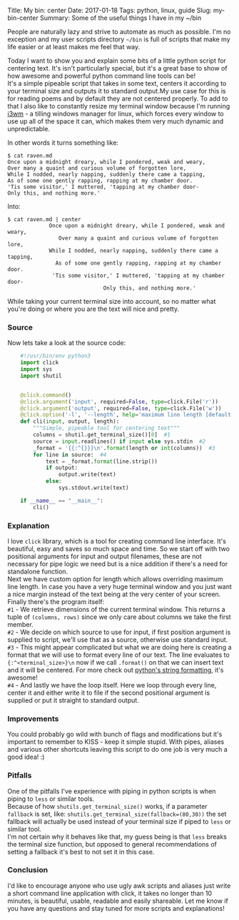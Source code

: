 Title: My bin: center
Date: 2017-01-18
Tags: python, linux, guide
Slug: my-bin-center
Summary: Some of the useful things I have in my ~/bin

People are naturally lazy and strive to automate as much as possible. I'm no exception and my user scripts directory `~/bin` is full of scripts that make my life easier or at least makes me feel that way.  

Today I want to show you and explain some bits of a little python script for centering text. It's isn't particularly special, but it's a great base to show of how awesome and powerful python command line tools can be!  
It's a simple pipeable script that takes in some text, centers it according to your terminal size and outputs it to standard output.My use case for this is for reading poems and by default they are not centered properly. To add to that I also like to constantly resize my terminal window because I'm running [i3wm](http://i3wm.org/) - a tilling windows manager for linux, which forces every window to use up all of the space it can, which makes them very much dynamic and unpredictable.

In other words it turns something like:

```
$ cat raven.md
Once upon a midnight dreary, while I pondered, weak and weary,
Over many a quaint and curious volume of forgotten lore,
While I nodded, nearly napping, suddenly there came a tapping,
As of some one gently rapping, rapping at my chamber door.
'Tis some visitor,' I muttered, 'tapping at my chamber door-
Only this, and nothing more.'
```

Into:

```
$ cat raven.md | center
             Once upon a midnight dreary, while I pondered, weak and weary,              
                Over many a quaint and curious volume of forgotten lore,                 
             While I nodded, nearly napping, suddenly there came a tapping,              
               As of some one gently rapping, rapping at my chamber door.                
              'Tis some visitor,' I muttered, 'tapping at my chamber door-               
                              Only this, and nothing more.'   
```

While taking your current terminal size into account, so no matter what you're doing or where you are the text will nice and pretty.   

### Source 

Now lets take a look at the source code:

```Python
    #!/usr/bin/env python3
    import click
    import sys
    import shutil


    @click.command()
    @click.argument('input', required=False, type=click.File('r'))
    @click.argument('output', required=False, type=click.File('w'))
    @click.option('-l', '--length', help='maximum line length [default:current terminal size]', type=click.INT)
    def cli(input, output, length):
        """Simple, pipeable tool for centering text"""
        columns = shutil.get_terminal_size()[0]  #1
        source = input.readlines() if input else sys.stdin  #2
        _format = '{{:^{}}}\n'.format(length or int(columns))  #3
        for line in source:  #4
            text = _format.format(line.strip())
            if output:
                output.write(text)
            else:
                sys.stdout.write(text)

    if __name__ == "__main__":
        cli()
```

### Explanation

I love `click` library, which is a tool for creating command line interface. It's beautiful, easy and saves so much space and time. So we start off with two positional arguments for input and output filenames, these are not necessary for pipe logic we need but is a nice addition if there's a need for standalone function.  
Next we have custom option for length which allows overriding maximum line length. In case you have a very huge terminal window and you just want a nice margin instead of the text being at the very center of your screen.
Finally there's the program itself:  
`#1` - We retrieve dimensions of the current terminal window. This returns a tuple of `(columns, rows)` since we only care about columns we take the first member.  
`#2` - We decide on which source to use for input, if first position argument is supplied to script, we'll use that as a source, otherwise use standard input.  
`#3` - This might appear complicated but what we are doing here is creating a format that we will use to format every line of our text. The line evaluates to `{:^<terminal_size>}\n` now if we call `.format()` on that we can insert text and it will be centered. For more check out [python's string formatting](https://docs.python.org/3.1/library/string.html#string-formatting), it's awesome!  
`#4` - And lastly we have the loop itself. Here we loop through every line, center it and either write it to file if the second positional argument is supplied or put it straight to standard output.  

### Improvements

You could probably go wild with bunch of flags and modifications but it's important to remember to KISS - keep it simple stupid. With pipes, aliases and various other shortcuts leaving this script to do one job is very much a good idea! :) 

### Pitfalls

One of the pitfalls I've experience with piping in python scripts is when piping to `less` or similar tools.   
Because of how `shutils.get_terminal_size()` works, if a parameter `fallback` is set, like: `shutils.get_terminal_size(fallback=(80,30))` the set fallback will actually be used instead of your terminal size if piped to `less` or similar tool.  
I'm not certain why it behaves like that, my guess being is that `less` breaks the terminal size function, but opposed to general recommendations of setting a fallback it's best to not set it in this case.


### Conclusion 

I'd like to encourage anyone who use ugly awk scripts and aliases just write a short command line application with click, it takes no longer than 10 minutes, is beautiful, usable, readable and easily shareable. Let me know if you have any questions and stay tuned for more scripts and explanations!
